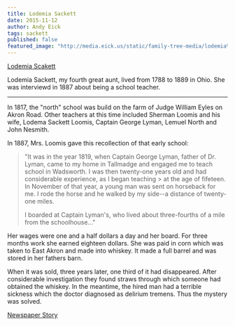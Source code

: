 ```yaml
---
title: Lodemia Sackett
date: 2015-11-12
author: Andy Eick
tags: sackett
published: false
featured_image: "http://media.eick.us/static/family-tree-media/lodemia%20sackett.jpeg"
---
```

[Lodemia Scakett](http://media.eick.us/static/family-tree-media/lodemia%20sackett.jpeg)

Lodemia Sackett, my fourth great aunt, lived from 1788 to 1889 in Ohio. She was interviewd in 1887 about being a school teacher.

---
In 1817, the "north" school was build on the farm of Judge William Eyles on Akron Road. Other teachers at this time included Sherman Loomis and his wife, Lodema Sackett Loomis, Captain George Lyman, Lemuel North and John Nesmith.

In 1887, Mrs. Loomis gave this recollection of that early school:

> "It was in the year 1819, when Captain George Lyman, father of Dr. Lyman, came to my home in Tallmadge and engaged me to teach school in Wadsworth. I was then twenty-one years old and had considerable experience, as I began teaching > at the age of fifeteen. In November of that year, a young man was sent on horseback for me. I rode the horse and he walked by my side--a distance of twenty-one miles.
>
> I boarded at Captain Lyman's, who lived about three-fourths of a mile from the schoolhouse..."

Her wages were one and a half dollars a day and her board. For three months work she earned eighteen dollars. She was paid in corn which was taken to East Akron and made into whiskey. It made a full barrel and was stored in her fathers barn.

When it was sold, three years later, one third of it had disappeared. After considerable investigation they found straws through which someone had obtained the whiskey. In the meantime, the hired man had a terrible sickness which the doctor diagnosed as delirium tremens. Thus the mystery was solved.

[Newspaper Story](http://media.eick.us/static/family-tree-media/lodemia-sackett-newspaper.jpeg)

